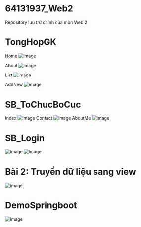 # 64131937_Web2
 Repository lưu trữ chính của môn Web 2

# TongHopGK

Home
![image](https://github.com/user-attachments/assets/ea27cdc3-6245-4b13-b60e-6fe92b7fbafa)

About
![image](https://github.com/user-attachments/assets/4550292c-570a-48a9-a55f-d7838eee9e6a)

List
![image](https://github.com/user-attachments/assets/6ac58d52-8c5a-4ec9-a059-0918c95adebd)

AddNew
![image](https://github.com/user-attachments/assets/bd171011-0b24-451f-bf21-571d8bacb1bb)


# SB_ToChucBoCuc

Index
![image](https://github.com/user-attachments/assets/563fd5c1-0c3e-43e7-88f9-cc08e0af56ce)
Contact
![image](https://github.com/user-attachments/assets/e0d7ca23-282d-4640-b90e-d09974d4deb1)
AboutMe
![image](https://github.com/user-attachments/assets/5b56f2ec-1247-4ba0-b048-8d83ad1615bc)


# SB_Login
![image](https://github.com/user-attachments/assets/4caa1a31-298b-489a-ab92-8dd8c9933941)
![image](https://github.com/user-attachments/assets/8d200cf6-86df-430c-95bc-d177cfc7799f)


# Bài 2: Truyền dữ liệu sang view
 ![image](https://github.com/user-attachments/assets/7e8e1965-16be-4b82-9539-09a304a7e574)

# DemoSpringboot
![image](https://github.com/user-attachments/assets/547246c8-b773-44f4-8d00-b15c44bdf6cc)
